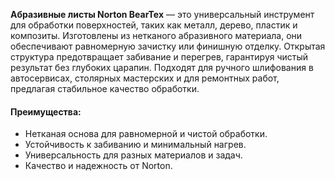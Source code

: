 **Абразивные листы Norton BearTex** — это универсальный инструмент для обработки поверхностей, таких как металл, дерево, пластик и композиты. Изготовлены из нетканого абразивного материала, они обеспечивают равномерную зачистку или финишную отделку. Открытая структура предотвращает забивание и перегрев, гарантируя чистый результат без глубоких царапин. Подходят для ручного шлифования в автосервисах, столярных мастерских и для ремонтных работ, предлагая стабильное качество обработки.

#### Преимущества:

- Нетканая основа для равномерной и чистой обработки.
- Устойчивость к забиванию и минимальный нагрев.
- Универсальность для разных материалов и задач.
- Качество и надежность от Norton.
